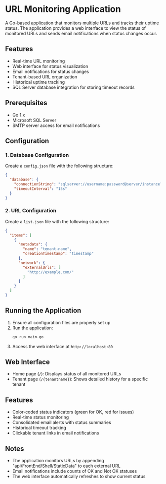 # URL Monitoring Application

A Go-based application that monitors multiple URLs and tracks their uptime status. The application provides a web interface to view the status of monitored URLs and sends email notifications when status changes occur.

## Features

- Real-time URL monitoring
- Web interface for status visualization
- Email notifications for status changes
- Tenant-based URL organization
- Historical uptime tracking
- SQL Server database integration for storing timeout records

## Prerequisites

- Go 1.x
- Microsoft SQL Server
- SMTP server access for email notifications

## Configuration

### 1. Database Configuration
Create a `config.json` file with the following structure:
```json
{
  "database": {
    "connectionString": "sqlserver://username:password@server/instance?database=TenantsDB",
    "timeoutInterval": "15s"
  }
}
```

### 2. URL Configuration
Create a `list.json` file with the following structure:
```json
{
  "items": [
    {
      "metadata": {
        "name": "tenant-name",
        "creationTimestamp": "timestamp"
      },
      "network": {
        "externalUrls": [
          "http://example.com/"
        ]
      }
    }
  ]
}
```

## Running the Application

1. Ensure all configuration files are properly set up
2. Run the application:
   ```bash
   go run main.go
   ```
3. Access the web interface at `http://localhost:80`

## Web Interface

- Home page (`/`): Displays status of all monitored URLs
- Tenant page (`/{tenantname}`): Shows detailed history for a specific tenant

## Features

- Color-coded status indicators (green for OK, red for issues)
- Real-time status monitoring
- Consolidated email alerts with status summaries
- Historical timeout tracking
- Clickable tenant links in email notifications

## Notes

- The application monitors URLs by appending "api/FrontEnd/Shell/StaticData" to each external URL
- Email notifications include counts of OK and Not OK statuses
- The web interface automatically refreshes to show current status
